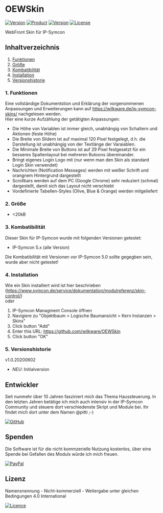 # OEWSkin

[![Version](https://img.shields.io/badge/Symcon-Webfront--Skin-red.svg)](https://www.symcon.de/service/dokumentation/entwicklerbereich/sdk-tools/sdk-skins/)
[![Product](https://img.shields.io/badge/Symcon%20Version-5.x-blue.svg)](https://www.symcon.de/produkt/)
[![Version](https://img.shields.io/badge/Skin%20Version-1.0.20200602-orange.svg)](https://github.com/Wilkware/WwxSkin)
[![License](https://img.shields.io/badge/License-CC%20BY--NC--SA%204.0-green.svg)](https://creativecommons.org/licenses/by-nc-sa/4.0/)

WebFront Skin für IP-Symcon

## Inhaltverzeichnis

1. [Funktionen](#1-funktionen)
2. [Größe](#2-größe)
3. [Kombatibilität](#3-kombatibilität)
4. [Installation](#4-installation)
5. [Versionshistorie](#5-versionshistorie)

### 1. Funktionen

Eine vollständige Dokumentstion und Erklärung der vorgenommenen Anpassungen und Erweiterungen kann auf <https://wilkware.de/ip-symcon-skins/> nachgelesen werden.  
Hier eine kurze Aufzählung der getätigten Anpassungen:

* Die Höhe von Variablen ist immer gleich, unabhängig von Schaltern und Aktionen (feste Höhe)
* Die Breite von Slidern ist auf maximal 120 Pixel festgelegt, d.h. die Darstellung ist unabhängig von der Textlänge der Varaiablen.
* Die Minimale Breite von Buttons ist auf 29 Pixel festgesetzt für ein besseres Spaltenlayout bei mehreren Butoons übereinander.
* Bringt eigenes Login Logo mit (nur wenn man den Skin als standard Login Skin verwendet)
* Nachrichten (Notification Messages) werden mit weißer Schrift und orangnem Hintergrund dargestellt
* Scrollbars werden auf dem PC (Google Chrome) sehr reduziert (schmal) dargestellt, damit sich das Layout nicht verschiebt
* Vordefinierte Tabellen-Styles (Olive, Blue & Orange) werden mitgeliefert

### 2. Größe

* <20kB

### 3. Kombatibilität

Dieser Skin für IP-Symcon wurde mit folgenden Versionen getestet:

* IP-Symcon 5.x (alle Version)

Die Kombatibilität mit Versionen vor IP-Symcon 5.0 sollte gegegben sein, wurde aber nicht getestet!

### 4. Installation

Wie ein Skin installiert wird ist hier beschrieben (<https://www.symcon.de/service/dokumentation/modulreferenz/skin-control/>)  
oder

1. IP-Symcon Managment Console öffnen
2. Navigiere zu "Objektbaum > Logische Baumansicht > Kern Instanzen > Skins"
3. Click button "Add"
4. Enter this URL: <https://github.com/wilkware/OEWSkin>
5. Click button "OK"

### 5. Versionshistorie

v1.0.20200602

* _NEU_: Initialversion

## Entwickler

Seit nunmehr über 10 Jahren fasziniert mich das Thema Haussteuerung. In den letzten Jahren betätige ich mich auch intensiv in der IP-Symcon Community und steuere dort verschiedenste Skript und Module bei. Ihr findet mich dort unter dem Namen @pitti ;-)

[![GitHub](https://img.shields.io/badge/GitHub-@wilkware-181717.svg?style=for-the-badge&logo=github)](https://wilkware.github.io/)

## Spenden

Die Software ist für die nicht kommzerielle Nutzung kostenlos, über eine Spende bei Gefallen des Moduls würde ich mich freuen.

[![PayPal](https://img.shields.io/badge/PayPal-spenden-00457C.svg?style=for-the-badge&logo=paypal)](https://www.paypal.com/cgi-bin/webscr?cmd=_s-xclick&hosted_button_id=8816166)

## Lizenz

Namensnennung - Nicht-kommerziell - Weitergabe unter gleichen Bedingungen 4.0 International

[![Licence](https://img.shields.io/badge/License-CC_BY--NC--SA_4.0-EF9421.svg?style=for-the-badge&logo=creativecommons)](https://creativecommons.org/licenses/by-nc-sa/4.0/)
